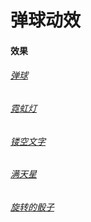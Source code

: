 # 弹球动效

#### 效果

###### [弹球](https://1691014955.github.io/ball/moveBall.html)

###### [霓虹灯](https://1691014955.github.io/light/index.html)

###### [镂空文字](https://1691014955.github.io/nullWord/index.html)

###### [满天星](https://1691014955.github.io/sky/sky.html)

###### [旋转的骰子](https://1691014955.github.io/touzi/rote.html)
